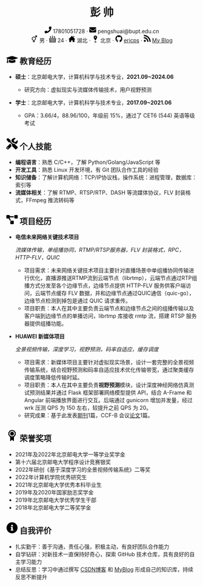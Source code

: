  <center>
     <h1>彭 帅</h1>
     <div>
         <span>
             <img src="../assets/phone-solid.svg" width="18px">
             17801051728
         </span>
         ·
         <span>
             <img src="../assets/envelope-solid.svg" width="18px">
             pengshuai@bupt.edu.cn
         </span>
         <br>
         <span>
             <img src="../assets/3-gender.svg" width="18px">
             男
         </span>
         ·
         <span>
             <img src="../assets/6-birth.svg" width="18px">
             24
         </span>
         ·
         <span>
             <img src="../assets/4-home.svg" width="18px">
             湖北
         </span>
         ·
         <span>
             <img src="../assets/5-location.svg" width="18px">
             北京
         </span>
         ·
         <span>
             <img src="../assets/github-brands.svg" width="18px">
             <a href="https://github.com/EricPengShuai">ericps</a>
         </span>
         ·
         <span>
             <img src="../assets/rss-solid.svg" width="18px">
             <a href="https://ericpengshuai.github.io/">My Blog</a>
         </span>
     </div>
 </center>

## <img src="../assets/graduation-cap-solid.svg" width="30px"> 教育经历

- **硕士**：北京邮电大学，计算机科学与技术专业，**2021.09~2024.06**
  - 研究方向：虚拟现实与流媒体传输技术，用户视野预测

- **学士**：北京邮电大学，计算机科学与技术专业，**2017.09~2021.06**
  - GPA：3.66/4，88.96/100，年级前 15%，通过了 CET6 (544) 英语等级考试

## <img src="../assets/tools-solid.svg" width="30px"> 个人技能

- **编程语言**：熟悉 C/C++，了解 Python/Golang/JavaScript 等
- **开发工具**：熟悉 Linux 开发环境，有 Git 团队合作工具的经验
- **知识储备**：了解计算机网络：TCP/IP协议栈，操作系统：进程管理，数据库：索引等
- **流媒体相关**：了解 RTMP、RTSP/RTP、DASH 等流媒体协议，FLV 封装格式，FFmpeg 推流转码等

## <img src="../assets/project-diagram-solid.svg" width="30px"> 项目经历

- **电信未来网络关键技术项目**

  *流媒体传输，单组播协同，RTMP/RTSP服务器，FLV 封装格式，RPC，HTTP-FLV，QUIC*

  - 项目需求：未来网络关键技术项目主要针对直播场景中单组播协同传输进行优化，直播源推送RTMP流到云端节点（librtmp），云端节点通过RTP组播方式分发至各个边缘节点，边缘节点提供 HTTP-FLV 服务供客户端访问，云端节点缓存 FLV 数据，并和边缘节点通过QUIC通信（quic-go），边缘节点检测到掉包是通过 QUIC 请求重传。
  - 项目职责：本人在其中主要负责云端节点和边缘节点之间的组播传输以及客户端到边缘节点的单播访问，librtmp 库接收 rmtp 流，搭建 RTSP 服务器提供组播功能。

- **HUAWEI 新媒体项目**

  *全景视频传输，深度学习，视野预测，码率自适应，缓存调度*

  - 项目需求：新媒体项目主要针对虚拟现实场景，设计一套完整的全景视频传输系统，结合视野预测和码率自适应技术优化传输带宽，通过聚类缓存调度策略降低传输时延。
  - 项目职责：本人在其中主要负责**视野预测**模块，设计深度神经网络仿真测试预测结果并通过 Flask 框架部署网络模型提供 API，结合 A-Frame 和 Angular 前端播放界面进行交互。后端通过 gunicorn 增加并发量，经过 wrk 压测 QPS 为 150 左右，较提升之前 QPS 为 20。
  - 研究成果：基于此发表[期刊](https://doi.org/10.33969/J-NaNA.2021.010401)1篇，CCF-B 会议[论文](https://ieeexplore.ieee.org/document/9859963)1篇。

## <img src="../assets/2-award.svg" width="30px"> 荣誉奖项

- 2021年及2022年北京邮电大学一等学业奖学金
- 第十六届北京邮电大学程序设计竞赛银奖
- 2022年研创《基于深度学习的全景视频传输系统》二等奖
- 2022年计算机学院优秀研究生
- 2021年北京邮电大学优秀本科毕业生
- 2019年及2020年国家励志奖学金
- 2019年北京邮电大学优秀学生干部
- 2018年北京邮电大学二等奖学金

## <img src="../assets/info-circle-solid.svg" width="30px"> 自我评价

- 扎实勤干：善于沟通，责任心强，积极主动，有良好团队合作能力  
- 自学钻研：对新技术一直保持好奇心，探索 GitHub 技术仓库，具有良好的自主学习能力
- 总结反思：学习中通过撰写 [CSDN博客](https://blog.csdn.net/Miracle_ps?type=blog) 和 [MyBlog](https://ericpengshuai.github.io/) 形成自己的知识库，持续反思不断提升





